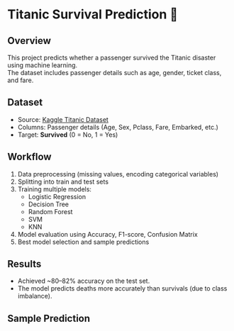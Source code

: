 # Titanic Survival Prediction 🚢

## Overview
This project predicts whether a passenger survived the Titanic disaster using machine learning.  
The dataset includes passenger details such as age, gender, ticket class, and fare.  

## Dataset
- Source: [Kaggle Titanic Dataset](https://www.kaggle.com/datasets/yasserh/titanic-dataset)  
- Columns: Passenger details (Age, Sex, Pclass, Fare, Embarked, etc.)  
- Target: **Survived** (0 = No, 1 = Yes)  

## Workflow
1. Data preprocessing (missing values, encoding categorical variables)  
2. Splitting into train and test sets  
3. Training multiple models:
   - Logistic Regression  
   - Decision Tree  
   - Random Forest  
   - SVM  
   - KNN  
4. Model evaluation using Accuracy, F1-score, Confusion Matrix  
5. Best model selection and sample predictions  

## Results
- Achieved ~80–82% accuracy on the test set.  
- The model predicts deaths more accurately than survivals (due to class imbalance).  

## Sample Prediction
